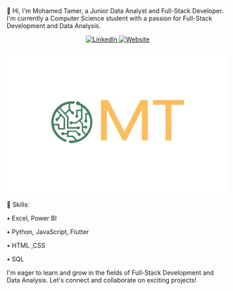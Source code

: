 👋 Hi, I'm Mohamed Tamer, a Junior Data Analyst and Full-Stack Developer. I'm currently a Computer Science student with a passion for Full-Stack Development and Data Analysis.


<p align="center">
  <a href="https://www.linkedin.com/in/mohamed-tamer-9ba122298/" target="_blank">
    <img src="https://github.com/user-attachments/assets/57b2f673-7a76-4cd2-8765-4704d1582ae8"
 alt="LinkedIn" width="48"/>
  </a>
  <a href="https://mohamed-tamer-1.github.io/MT.github.io/" target="_blank">
    <img src="https://camo.githubusercontent.com/8b2cdf9ee33d544f1254c0a8558b392a79cf269a96fde2c78c1ab52c399358a0/68747470733a2f2f696d672e736869656c64732e696f2f62616467652f506f727466696f6c6f2d626c61636b3f7374796c653d666f722d7468652d6261646765266c6f676f3d626c6f67266c6f676f436f6c6f723d7768697465" alt="Website" width="100"/>
  </a>
</p>

<p align="center">
  <img src="https://github.com/Mohamed-Tamer-1/Mohamed-Tamer-1/blob/main/logo%20transparent.png" alt="Profile Picture" width="500"/>
</p>


🔧 Skills:

• Excel, Power BI

• Python, JavaScript, Flutter

• HTML ,CSS

• SQL

I'm eager to learn and grow in the fields of Full-Stack Development and Data Analysis. Let's connect and collaborate on exciting projects!
